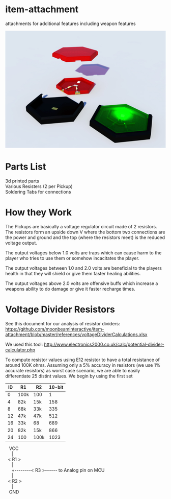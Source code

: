 # item-attachment
attachments for additional features including weapon features

![Alt text](https://github.com/moonbeaminteractive/item-attachment/blob/master/models/pickups%20Generic.jpg?raw=true "Pickups")

# Parts List </br>
3d printed parts</br>
Various Resisters (2 per Pickup)</br>
Soldering Tabs for connections</br>

# How they Work </br>

The Pickups are basically a voltage regulator circuit made of 2 resistors.  The resistors form an upside down V where the bottom two connections are the power and ground and the top (where the resistors meet) is the reduced voltage output.</br>

The output voltages below 1.0 volts are traps which can cause harm to the player who tries to use them or somehow incacitates the player.</br>

The output voltages between 1.0 and 2.0 volts are beneficial to the players health in that they will shield or give them faster healing abilities.</br>

The output voltages above 2.0 volts are offensive buffs which increase a weapons ability to do damage or give it faster recharge times.</br>

# Voltage Divider Resistors
See this document for our analysis of resistor dividers:
https://github.com/moonbeaminteractive/item-attachment/blob/master/references/voltageDividerCalculations.xlsx

We used this tool:
http://www.electronics2000.co.uk/calc/potential-divider-calculator.php

To compute resistor values using E12 resistor to have a total resistance of around 100K ohms. Assuming only a 5% accuracy in resistors (we use 1% accurate resistors) as worst case scenario, we are able to easily differentiate 25 distint values. We begin by using the first set

| ID | R1 | R2 | 10-bit |
| --- | --- | --- | --- |
| 0 | 100k | 100 | 1 |
| 4 | 82k | 15k | 158 |
| 8 | 68k | 33k | 335 |
| 12 | 47k | 47k | 512 |
| 16 | 33k | 68 | 689 |
| 20 | 82k | 15k | 866 |
| 24 | 100 | 100k | 1023 |


&nbsp;&nbsp; VCC <br>
&nbsp;&nbsp;&nbsp;&nbsp; |<br>
&nbsp; < R1 ><br>
&nbsp;&nbsp;&nbsp;&nbsp; |<br>
&nbsp;&nbsp;&nbsp;&nbsp; +--------< R3 >------ to Analog pin on MCU<br>
&nbsp;&nbsp;&nbsp;&nbsp; |<br>
&nbsp; < R2 ><br>
&nbsp;&nbsp;&nbsp;&nbsp; |<br>
&nbsp;&nbsp; GND<br>
